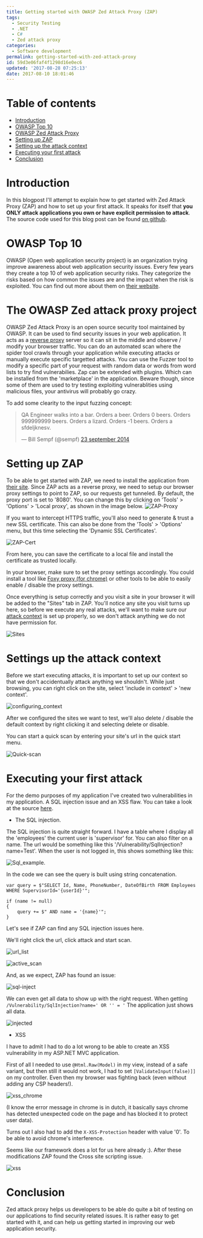 ```yaml
---
title: Getting started with OWASP Zed Attack Proxy (ZAP)
tags:
  - Security Testing
  - .NET
  - C#
  - Zed attack proxy
categories:
  - Software development
permalink: getting-started-with-zed-attack-proxy
id: 59d3e06faf4f1298d16e0ec6
updated: '2017-08-28 07:25:13'
date: 2017-08-10 18:01:46
---
```

# Table of contents
* [Introduction](#intro)
* [OWASP Top 10](#owasp-top-ten)
* [OWASP Zed Attack Proxy](#zap)
* [Setting up ZAP](#setup)
* [Setting up the attack context](#context)
* [Executing your first attack](#attack)
* [Conclusion](#conclusion)

# <a name="intro"></a>Introduction
In this blogpost I'll attempt to explain how to get started with Zed Attack Proxy (ZAP) and how to set up your first attack. It speaks for itself that  **you ONLY attack applications you own or have explicit permission to attack**.
The source code used for this blog post can be found [on github](https://github.com/maartenderaedemaeker/Automated-SecurityTesting-Demo/tree/vulnerabilities-example).
# <a name="owasp-top-ten"></a>OWASP Top 10
OWASP (Open web application security project) is an organization trying improve awareness about web application security issues.
Every few years they create a top 10 of web application security risks. They categorize the risks based on how common the issues are and the impact when the risk is exploited. You can find out more about them on [their website](https://www.owasp.org/index.php/Main_Page).
# <a name="zap"></a>The OWASP Zed attack proxy project
OWASP Zed Attack Proxy is an open source security tool maintained by OWASP. It can be used to find security issues in your web application. It acts as a [reverse proxy](https://en.wikipedia.org/wiki/Reverse_proxy) server so it can sit in the middle and observe / modify your browser traffic. You can do an automated scan where the spider tool crawls through your application while executing attacks or manually execute specific targetted attacks. You can use the Fuzzer tool to modify a specific part of your request with random data or words from word lists to try find vulnerabilies. Zap can be extended with plugins. Which can be installed from the 'marketplace' in the application. Beware though, since some of them are used to try testing exploiting vulnerablities using malicious files, your antivirus will probably go crazy. 

To add some clearity to the input fuzzing concept:

<blockquote class="twitter-tweet" data-lang="nl"><p lang="nl" dir="ltr">QA Engineer walks into a bar. Orders a beer. Orders 0 beers. Orders 999999999 beers. Orders a lizard. Orders -1 beers. Orders a sfdeljknesv.</p>&mdash; Bill Sempf (@sempf) <a href="https://twitter.com/sempf/status/514473420277694465">23 september 2014</a></blockquote>
<script async src="//platform.twitter.com/widgets.js" charset="utf-8"></script>

# <a name="setup"></a>Setting up ZAP
To be able to get started with ZAP, we need to install the application from [their site](http://www.zaproxy.org/). Since ZAP acts as a reverse proxy, we need to setup our browser proxy settings to point to ZAP, so our requests get tunneled.
By default, the proxy port is set to '8080'. You can change this by clicking on 'Tools' > 'Options' > 'Local proxy', as shown in the image below.
![ZAP-Proxy](/content/images/2017/08/ZAP-Proxy.png)

If you want to intercept HTTPS traffic, you'll also need to generate & trust a new SSL certificate. This can also be done from the 'Tools' > 'Options' menu, but this time selecting the 'Dynamic SSL Certificates'.

![ZAP-Cert](/content/images/2017/08/ZAP-Cert.png)

From here, you can save the certificate to a local file and install the certificate as trusted locally.

In your browser, make sure to set the proxy settings accordingly. You could install a tool like [Foxy proxy (for chrome)](https://chrome.google.com/webstore/detail/foxyproxy-basic/dookpfaalaaappcdneeahomimbllocnb) or other tools to be able to easily enable / disable the proxy settings.

Once everything is setup correctly and you visit a site in your browser it will be added to the "Sites" tab in ZAP. You'll notice any site you visit turns up here, so before we execute any real attacks, we'll want to make sure our [attack context](#context) is set up properly, so we don't attack anything we do not have permission for.

![Sites](/content/images/2017/08/Sites.png)

# <a name="context"></a>Settings up the attack context
Before we start executing attacks, it is important to set up our context so that we don't accidentually attack anything we shouldn't. 
While just browsing, you can right click on the site, select 'include in context' > 'new context'.

![configuring_context](/content/images/2017/08/configuring_context.png)

After we configured the sites we want to test, we'll also delete / disable the default context by right clicking it and selecting delete or disable.

You can start a quick scan by entering your site's url in the quick start menu.

![Quick-scan](/content/images/2017/08/Quick-scan.png)
# <a name="attack"></a>Executing your first attack
For the demo purposes of my application I've created two vulnerabilities in my application. A SQL injection issue and an XSS flaw. You can take a look at the source [here](https://github.com/maartenderaedemaeker/Automated-SecurityTesting-Demo/blob/vulnerabilities-example/SecurityTestingDemo/Controllers/VulnerabilityController.cs).

* The SQL injection.

The SQL injection is quite straight forward. I have a table where I display all the 'employees' the current user is 'supervisor' for. You can also filter on a name. The url would be something like this '/Vulnerability/SqlInjection?name=Test'. When the user is not logged in, this shows something like this:

![Sql_example](/content/images/2017/08/Sql_example.png).

In the code we can see the query is built using string concatenation.
```
var query = $"SELECT Id, Name, PhoneNumber, DateOfBirth FROM Employees WHERE SupervisorId='{userId}'";

if (name != null)
{
    query += $" AND name = '{name}'";
}
```

Let's see if ZAP can find any SQL injection issues here.

We'll right click the url, click attack and start scan.

![url_list](/content/images/2017/08/url_list.png)

![active_scan](/content/images/2017/08/active_scan.png)

And, as we expect, ZAP has found an issue:

![sql-inject](/content/images/2017/08/sql-inject.png)

We can even get all data to show up with the right request. When getting ```/Vulnerability/SqlInjection?name=' OR '' = '```
The application just shows all data.

![injected](/content/images/2017/08/injected.png)

* XSS

I have to admit I had to do a lot wrong to be able to create an XSS vulnerability in my ASP.NET MVC application.

First of all I needed to use ```@Html.Raw(Model)``` in my view, instead of a safe variant, but then still it would not work, I had to set ```[ValidateInput(false)]]``` on my controller. Even then my browser was fighting back (even without adding any CSP headers!).

![xss_chrome](/content/images/2017/08/xss_chrome.png)

(I know the error message in chrome is in dutch, it basically says chrome has detected unexpected code on the page and has blocked it to protect user data).

Turns out I also had to add the ``` X-XSS-Protection ``` header with value '0'. To be able to avoid chrome's interference. 

Seems like our framework does a lot for us here already :).
After these modifications ZAP found the Cross site scripting issue.

![xss](/content/images/2017/08/xss.png)

# <a name="conclusion"></a> Conclusion
Zed attack proxy helps us developers to be able do quite a bit of testing on our applications to find security related issues. It is rather easy to get started with it, and can help us getting started in improving our web application security.